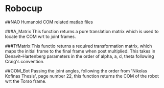 # Robocup
##NAO Humanoid COM related matlab files

###A_Matrix 
This function returns a pure translation matrix which is used to locate the COM wrt to joint frames.

###TfMatrix 
This functio returns a required transformation matrix, which maps the initial frame to the final frame when post multiplied. This takes in Denavit–Hartenberg parameters in the order of alpha, a, d, theta following Craig's convention.

##COM_Bot
Passing the joint angles, following the order from 'Nikolas Kofinas Thesis', page number 22, this function returns the COM of the robot wrt the Torso frame. 
